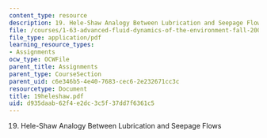 ```yaml
---
content_type: resource
description: 19. Hele-Shaw Analogy Between Lubrication and Seepage Flows
file: /courses/1-63-advanced-fluid-dynamics-of-the-environment-fall-2002/d935daab62f4e2dc3c5f37dd7f6361c5_19heleshaw.pdf
file_type: application/pdf
learning_resource_types:
- Assignments
ocw_type: OCWFile
parent_title: Assignments
parent_type: CourseSection
parent_uid: c6e346b5-4e40-7683-cec6-2e232671cc3c
resourcetype: Document
title: 19heleshaw.pdf
uid: d935daab-62f4-e2dc-3c5f-37dd7f6361c5
---
```

19. Hele-Shaw Analogy Between Lubrication and Seepage Flows